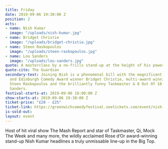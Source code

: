 ```yaml
---
title: Friday
date: 2019-09-06 19:30:00 Z
position: 2
acts:
- name: Nish Kumar
  image: "/uploads/nish-kumar.jpg"
- name: Bridget Christie
  image: "/uploads/bridget-christie.jpg"
- name: Steen Raskopoulos
  image: "/uploads/steen-raskopoulos.jpg"
- name: Lou Sanders
  image: "/uploads/lou-sanders.jpg"
quote: A masterclass by a no-frills stand-up at the height of his powers
quote-cite: The Guardian
secondary-text: Joining Nish is a phenomenal bill with the magnificent Radio 4 regular
  and Edinburgh Comedy Award winner Bridget Christie, multi-award winning improviser
  Steen Raskopoulos and the brilliantly funny Taskmaster & 8 Out Of 10 Cats star Lou
  Sanders.
festival-starts-at: 2019-09-06 18:00:00 Z
show-starts-at: 2019-09-06 19:30:00 Z
ticket-price: "£20 - £25"
ticket-link: https://greenwichcomedyfestival.seetickets.com/event/nish-kumar/national-maritime-museum/1394391
is-sold-out: 
layout: event
---
```


Host of hit viral show The Mash Report and star of Taskmaster, Qi, Mock The Week and many more, the wildly acclaimed Rose d’Or award-winning stand-up Nish Kumar headlines a truly unmissable line-up in the Big Top.